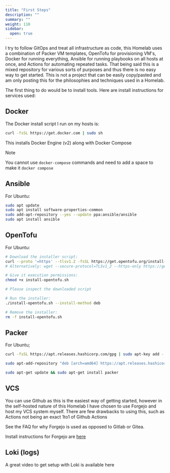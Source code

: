 ```yaml
---
title: "First Steps"
description: ""
summary: ""
weight: 110
sidebar:
  open: true
---
```


I try to follow GitOps and treat all infrastructure as code, this Homelab uses a combination of Packer VM templates, OpenTofu for provisioning VM's, Docker for running everything, Ansible for running playbooks on all hosts at once, and Actions for automating repeated tasks. That being said this is a mixed repository for various sorts of purposes and thus there is no easy way to get started. This is not a project that can be easily copy/pasted and am only posting this for the philosophies and techniques used in a Homelab.

The first thing to do would be to install tools. Here are install instructions for services used:

## Docker
The Docker install script I run on my hosts is:

```bash
curl -fsSL https://get.docker.com | sudo sh
```

This installs Docker Engine (v2) along with Docker Compose

> [!NOTE]
> You cannot use `docker-compose` commands and need to add a space to make it `docker compose`

## Ansible

For Ubuntu:

```bash
sudo apt update
sudo apt install software-properties-common
sudo add-apt-repository --yes --update ppa:ansible/ansible
sudo apt install ansible
```

## OpenTofu
For Ubuntu:
```bash
# Download the installer script:
curl --proto '=https' --tlsv1.2 -fsSL https://get.opentofu.org/install-opentofu.sh -o install-opentofu.sh
# Alternatively: wget --secure-protocol=TLSv1_2 --https-only https://get.opentofu.org/install-opentofu.sh -O install-opentofu.sh

# Give it execution permissions:
chmod +x install-opentofu.sh

# Please inspect the downloaded script

# Run the installer:
./install-opentofu.sh --install-method deb

# Remove the installer:
rm -f install-opentofu.sh
```


## Packer
For Ubuntu;
```bash
curl -fsSL https://apt.releases.hashicorp.com/gpg | sudo apt-key add -
```

```bash
sudo apt-add-repository "deb [arch=amd64] https://apt.releases.hashicorp.com $(lsb_release -cs) main"
```

```bash
sudo apt-get update && sudo apt-get install packer
```

## VCS
You can use Github as this is the easiest way of getting started, however in the self-hosted nature of this Homelab I have chosen to use Forgejo and host my VCS system myself. There are few drawbacks to using this, such as Actions not being an exact 1to1 of Github Actions

See the FAQ for why Forgejo is used as opposed to Gitlab or Gitea.

Install instructions for Forgejo are [here](https://forgejo.org/docs/latest/admin/installation/)

## Loki (logs)

A great video to get setup with Loki is available here